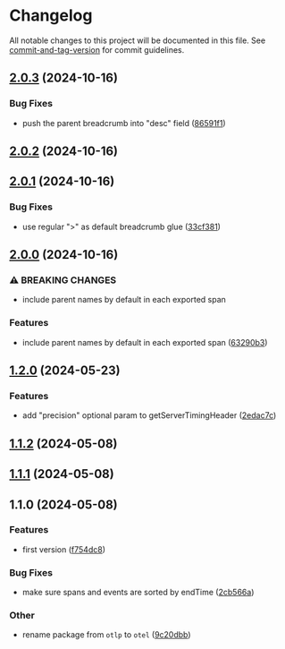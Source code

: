 # Changelog

All notable changes to this project will be documented in this file. See [commit-and-tag-version](https://github.com/absolute-version/commit-and-tag-version) for commit guidelines.

## [2.0.3](https://github.com/esroyo/opentelemetry-server-timing-span-exporter/compare/v2.0.2...v2.0.3) (2024-10-16)


### Bug Fixes

* push the parent breadcrumb into "desc" field ([86591f1](https://github.com/esroyo/opentelemetry-server-timing-span-exporter/commit/86591f17040b49151a4d07365fa5805bde21960f))

## [2.0.2](https://github.com/esroyo/opentelemetry-server-timing-span-exporter/compare/v2.0.1...v2.0.2) (2024-10-16)

## [2.0.1](https://github.com/esroyo/opentelemetry-server-timing-span-exporter/compare/v2.0.0...v2.0.1) (2024-10-16)


### Bug Fixes

* use regular ">" as default breadcrumb glue ([33cf381](https://github.com/esroyo/opentelemetry-server-timing-span-exporter/commit/33cf38171fdf85d672f9fcac1d71dea1fe7222ba))

## [2.0.0](https://github.com/esroyo/opentelemetry-server-timing-span-exporter/compare/v1.2.0...v2.0.0) (2024-10-16)


### ⚠ BREAKING CHANGES

* include parent names by default in each exported span

### Features

* include parent names by default in each exported span ([63290b3](https://github.com/esroyo/opentelemetry-server-timing-span-exporter/commit/63290b3cba1e4a367b8e945f75d875f0c835017b))

## [1.2.0](https://github.com/esroyo/opentelemetry-server-timing-span-exporter/compare/v1.1.2...v1.2.0) (2024-05-23)


### Features

* add "precision" optional param to getServerTimingHeader ([2edac7c](https://github.com/esroyo/opentelemetry-server-timing-span-exporter/commit/2edac7ca3a0821c9657414512943a38f333063c1))

## [1.1.2](https://github.com/esroyo/opentelemetry-server-timing-span-exporter/compare/v1.1.1...v1.1.2) (2024-05-08)

## [1.1.1](https://github.com/esroyo/opentelemetry-server-timing-span-exporter/compare/v1.1.0...v1.1.1) (2024-05-08)

## 1.1.0 (2024-05-08)


### Features

* first version ([f754dc8](https://github.com/esroyo/opentelemetry-server-timing-span-exporter/commit/f754dc8588fee3e8824c470fe82cda730e0072b1))


### Bug Fixes

* make sure spans and events are sorted by endTime ([2cb566a](https://github.com/esroyo/opentelemetry-server-timing-span-exporter/commit/2cb566ad07832e58c3a83c38450efb6182dd6439))


### Other

* rename package from `otlp` to `otel` ([9c20dbb](https://github.com/esroyo/opentelemetry-server-timing-span-exporter/commit/9c20dbb00c1c77a16bd4d40573d1137d4a3a8899))
